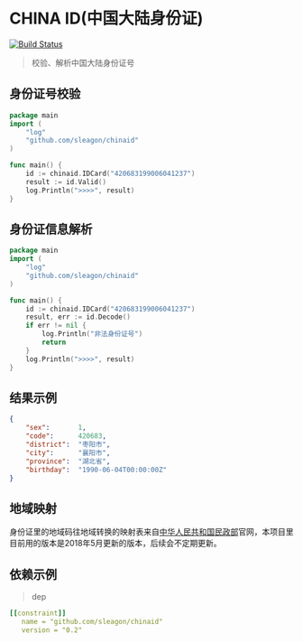 # CHINA ID(中国大陆身份证)

[![Build Status](https://travis-ci.org/sleagon/chinaid.svg?branch=master)](https://travis-ci.org/sleagon/chinaid)

> 校验、解析中国大陆身份证号

## 身份证号校验

```go
package main
import (
    "log"
    "github.com/sleagon/chinaid"
)

func main() {
    id := chinaid.IDCard("420683199006041237")
    result := id.Valid()
    log.Println(">>>>", result)
}
```


## 身份证信息解析

```go
package main
import (
    "log"
    "github.com/sleagon/chinaid"
)

func main() {
    id := chinaid.IDCard("420683199006041237")
    result, err := id.Decode()
    if err != nil {
        log.Println("非法身份证号")
        return
    }
    log.Println(">>>>", result)
}
```

## 结果示例

```json
{
    "sex":       1,
    "code":      420683,
    "district":  "枣阳市",
    "city":      "襄阳市",
    "province":  "湖北省",
    "birthday":  "1990-06-04T00:00:00Z"
}
```

## 地域映射

身份证里的地域码往地域转换的映射表来自[中华人民共和国民政部][1]官网，本项目里目前用的版本是2018年5月更新的版本，后续会不定期更新。

## 依赖示例

> dep

```yml
[[constraint]]
   name = "github.com/sleagon/chinaid"
   version = "0.2"
```

[1]: http://www.mca.gov.cn/